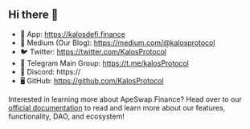 ## Hi there 👋


- 🌈 App: https://kalosdefi.finance
- 📰 Medium (Our Blog): https://medium.com/@kalosprotocol
- 🐦 Twitter: https://twitter.com/KalosProtocol
- 💬 Telegram Main Group: https://t.me/kalosProtocol
- 👾 Discord: https://
- 🖥 GitHub: https://github.com/KalosProtocol

Interested in learning more about ApeSwap.Finance? Head over to our [official documentation](https://kaizen-defi.gitbook.io/kazien-protocol-documentations/) to read and learn more about our features, functionality, DAO, and ecosystem!

<!--

**Here are some ideas to get you started:**

🙋‍♀️ A short introduction - what is your organization all about?
🌈 Contribution guidelines - how can the community get involved?
👩‍💻 Useful resources - where can the community find your docs? Is there anything else the community should know?
🍿 Fun facts - what does your team eat for breakfast?
🧙 Remember, you can do mighty things with the power of [Markdown](https://docs.github.com/github/writing-on-github/getting-started-with-writing-and-formatting-on-github/basic-writing-and-formatting-syntax)
-->
